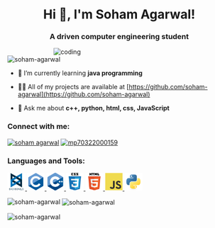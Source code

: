 <h1 align="center">Hi 👋, I'm Soham Agarwal!</h1>
<h3 align="center">A driven computer engineering student</h3>

<img align="right" alt="coding" width="400" src="github.gif">

<p align="left"> <img src="https://komarev.com/ghpvc/?username=soham-agarwal&label=Profile%20views&color=0e75b6&style=flat" alt="soham-agarwal" /> </p>

- 🌱 I’m currently learning **java programming**

- 👨‍💻 All of my projects are available at [https://github.com/soham-agarwal](https://github.com/soham-agarwal)

- 💬 Ask me about **c++, python, html, css, JavaScript**

<h3 align="left">Connect with me:</h3>
<p align="left">
<a href="https://linkedin.com/in/soham agarwal" target="blank"><img align="center" src="https://raw.githubusercontent.com/rahuldkjain/github-profile-readme-generator/master/src/images/icons/Social/linked-in-alt.svg" alt="soham agarwal" height="30" width="40" /></a>
<a href="https://www.codechef.com/users/mp70322000159" target="blank"><img align="center" src="https://cdn.jsdelivr.net/npm/simple-icons@3.1.0/icons/codechef.svg" alt="mp70322000159" height="30" width="40" /></a>
</p>

<h3 align="left">Languages and Tools:</h3>
<p align="left"> <a href="https://backbonejs.org" target="_blank" rel="noreferrer"> <img src="https://raw.githubusercontent.com/devicons/devicon/master/icons/backbonejs/backbonejs-original-wordmark.svg" alt="backbonejs" width="40" height="40"/> </a> <a href="https://www.cprogramming.com/" target="_blank" rel="noreferrer"> <img src="https://raw.githubusercontent.com/devicons/devicon/master/icons/c/c-original.svg" alt="c" width="40" height="40"/> </a> <a href="https://www.w3schools.com/cpp/" target="_blank" rel="noreferrer"> <img src="https://raw.githubusercontent.com/devicons/devicon/master/icons/cplusplus/cplusplus-original.svg" alt="cplusplus" width="40" height="40"/> </a> <a href="https://www.w3schools.com/css/" target="_blank" rel="noreferrer"> <img src="https://raw.githubusercontent.com/devicons/devicon/master/icons/css3/css3-original-wordmark.svg" alt="css3" width="40" height="40"/> </a> <a href="https://www.w3.org/html/" target="_blank" rel="noreferrer"> <img src="https://raw.githubusercontent.com/devicons/devicon/master/icons/html5/html5-original-wordmark.svg" alt="html5" width="40" height="40"/> </a> <a href="https://developer.mozilla.org/en-US/docs/Web/JavaScript" target="_blank" rel="noreferrer"> <img src="https://raw.githubusercontent.com/devicons/devicon/master/icons/javascript/javascript-original.svg" alt="javascript" width="40" height="40"/> </a> <a href="https://www.python.org" target="_blank" rel="noreferrer"> <img src="https://raw.githubusercontent.com/devicons/devicon/master/icons/python/python-original.svg" alt="python" width="40" height="40"/> </a> </p>

<p><img align="left" src="https://github-readme-stats.vercel.app/api/top-langs?username=soham-agarwal&show_icons=true&locale=en&layout=compact" alt="soham-agarwal" /></p>

<p>&nbsp;<img align="center" src="https://github-readme-stats.vercel.app/api?username=soham-agarwal&show_icons=true&locale=en" alt="soham-agarwal" /></p>

<p><img align="center" src="https://github-readme-streak-stats.herokuapp.com/?user=soham-agarwal&" alt="soham-agarwal" /></p>

